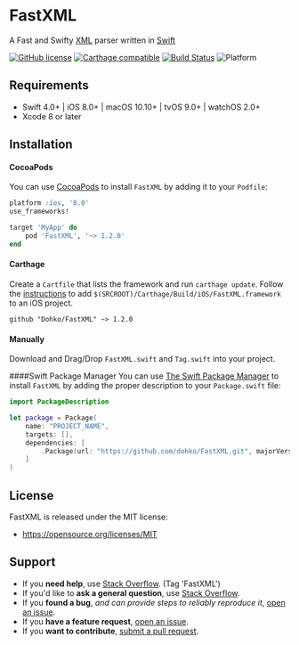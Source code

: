 # FastXML

A Fast and Swifty [XML](https://www.w3.org/TR/2006/REC-xml11-20060816/) parser written in [Swift](https://swift.org)

[![GitHub license](https://img.shields.io/badge/license-MIT-lightgrey.svg)](https://raw.githubusercontent.com/Carthage/Carthage/master/LICENSE.md)
[![Carthage compatible](https://img.shields.io/badge/Carthage-compatible-4BC51D.svg?style=flat)](https://github.com/Carthage/Carthage)
[![Build Status](https://travis-ci.org/Dohko/FastXML.svg?branch=master)](https://travis-ci.org/Dohko/FastXML)
![Platform](https://img.shields.io/badge/platforms-iOS%208.0+%20%7C%20macOS%2010.10+%20%7C%20tvOS%209.0+%20%7C%20watchOS%202.0+-333333.svg)

## Requirements

- Swift 4.0+ | iOS 8.0+ | macOS 10.10+ | tvOS 9.0+ | watchOS 2.0+
- Xcode 8 or later

## Installation

#### CocoaPods
You can use [CocoaPods](http://cocoapods.org/) to install `FastXML` by adding it to your `Podfile`:

```ruby
platform :ios, '8.0'
use_frameworks!

target 'MyApp' do
    pod 'FastXML', '~> 1.2.0'
end
```

#### Carthage
Create a `Cartfile` that lists the framework and run `carthage update`. Follow the [instructions](https://github.com/Carthage/Carthage#if-youre-building-for-ios) to add `$(SRCROOT)/Carthage/Build/iOS/FastXML.framework` to an iOS project.

```
github "Dohko/FastXML" ~> 1.2.0
```

#### Manually
Download and Drag/Drop ```FastXML.swift``` and ```Tag.swift``` into your project.

####Swift Package Manager
You can use [The Swift Package Manager](https://swift.org/package-manager) to install `FastXML` by adding the proper description to your `Package.swift` file:
```swift
import PackageDescription

let package = Package(
    name: "PROJECT_NAME",
    targets: [],
    dependencies: [
        .Package(url: "https://github.com/dohko/FastXML.git", majorVersion: 1, minor: 2)
    ]
)
```

## License

FastXML is released under the MIT license:

* https://opensource.org/licenses/MIT


## Support

- If you **need help**, use [Stack Overflow](http://stackoverflow.com/questions/tagged/FastXML). (Tag 'FastXML')
- If you'd like to **ask a general question**, use [Stack Overflow](http://stackoverflow.com/questions/tagged/FastXML).
- If you **found a bug**, _and can provide steps to reliably reproduce it_, [open an issue](https://github.com/dohko/FastXML/issues/new).
- If you **have a feature request**, [open an issue](https://github.com/dohko/FastXML/issues/new).
- If you **want to contribute**, [submit a pull request](https://github.com/dohko/FastXML/compare).
